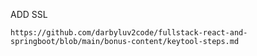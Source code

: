 
ADD SSL

```
https://github.com/darbyluv2code/fullstack-react-and-springboot/blob/main/bonus-content/keytool-steps.md
```



